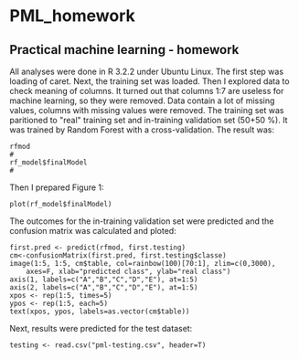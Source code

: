 # PML_homework
## Practical machine learning - homework

All analyses were done in R 3.2.2 under Ubuntu Linux. The first step was loading of caret. Next, the training set was loaded. Then I explored data to check meaning of columns. It turned out that columns 1:7 are useless for machine learning, so they were removed. Data contain a lot of missing values, columns with missing values were removed. The training set was paritioned to "real" training set and in-training validation set (50+50 %). It was trained by Random Forest with a cross-validation. The result was:

```{R}
rfmod
#
rf_model$finalModel
#
```

Then I prepared Figure 1:

```{R}
plot(rf_model$finalModel)
```

The outcomes for the in-training validation set were predicted and the confusion matrix was calculated and ploted:

    first.pred <- predict(rfmod, first.testing)
    cm<-confusionMatrix(first.pred, first.testing$classe)
    image(1:5, 1:5, cm$table, col=rainbow(100)[70:1], zlim=c(0,3000),
        axes=F, xlab="predicted class", ylab="real class")
    axis(1, labels=c("A","B","C","D","E"), at=1:5)
    axis(2, labels=c("A","B","C","D","E"), at=1:5)
    xpos <- rep(1:5, times=5)
    ypos <- rep(1:5, each=5)
    text(xpos, ypos, labels=as.vector(cm$table))

Next, results were predicted for the test dataset:

    testing <- read.csv("pml-testing.csv", header=T)
